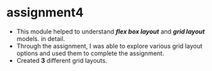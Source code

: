 # assignment4
* This module helped to understand **_flex box layout_** and **_grid layout_** models. in detail.
* Through the assignment, I was able to explore various grid layout options and used them to complete the assignment.
* Created **3** different grid layouts.